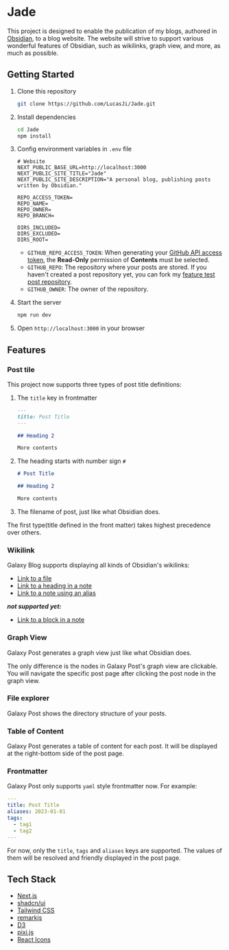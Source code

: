 # Jade

This project is designed to enable the publication of my blogs, authored
in [Obsidian](https://obsidian.md/), to a blog website. The website will strive to support various
wonderful features of Obsidian, such as wikilinks, graph view, and more, as much as possible.

## Getting Started

1. Clone this repository

   ```bash
   git clone https://github.com/LucasJi/Jade.git
   ```

2. Install dependencies

   ```bash
   cd Jade
   npm install
   ```

3. Config environment variables in `.env` file

   ```env
   # Website
   NEXT_PUBLIC_BASE_URL=http://localhost:3000
   NEXT_PUBLIC_SITE_TITLE="Jade"
   NEXT_PUBLIC_SITE_DESCRIPTION="A personal blog, publishing posts written by Obsidian."

   REPO_ACCESS_TOKEN=
   REPO_NAME=
   REPO_OWNER=
   REPO_BRANCH=

   DIRS_INCLUDED=
   DIRS_EXCLUDED=
   DIRS_ROOT=
   ```

    - `GITHUB_REPO_ACCESS_TOKEN`: When generating
      your [GitHub API access token](https://docs.github.com/en/authentication/keeping-your-account-and-data-secure/creating-a-personal-access-token),
      the **Read-Only** permission of **Contents** must be selected.
    - `GITHUB_REPO`: The repository where your posts are stored. If you haven't created a post
      repository yet, you can fork
      my [feature test post repository](https://github.com/LucasJi/obsidian-feature-demo-posts).
    - `GITHUB_OWNER`: The owner of the repository.

4. Start the server

   ```bash
   npm run dev
   ```

5. Open `http://localhost:3000` in your browser

## Features

### Post tile

This project now supports three types of post title definitions:

1. The `title` key in frontmatter

   ```md
   ---
   title: Post Title
   ---

   ## Heading 2

   More contents
   ```

2. The heading starts with number sign `#`

   ```md
   # Post Title

   ## Heading 2

   More contents
   ```

3. The filename of post, just like what Obsidian does.

The first type(title defined in the front matter) takes highest precedence over others.

### Wikilink

Galaxy Blog supports displaying all kinds of Obsidian's wikilinks:

- [Link to a file](https://help.obsidian.md/Linking+notes+and+files/Internal+links#Link+to+a+file)
- [Link to a heading in a note](https://help.obsidian.md/Linking+notes+and+files/Internal+links#Link+to+a+heading+in+a+note)
- [Link to a note using an alias](https://help.obsidian.md/Linking+notes+and+files/Aliases#Link+to+a+note+using+an+alias)

**_not supported yet:_**

- [Link to a block in a note](https://help.obsidian.md/Linking+notes+and+files/Internal+links#Link+to+a+block+in+a+note)

### Graph View

Galaxy Post generates a graph view just like what Obsidian does.

The only difference is the nodes in Galaxy Post's graph view are clickable. You will navigate the
specific post page after clicking the post node in the graph view.

### File explorer

Galaxy Post shows the directory structure of your posts.

### Table of Content

Galaxy Post generates a table of content for each post. It will be displayed at the right-bottom
side of the post page.

### Frontmatter

Galaxy Post only supports `yaml` style frontmatter now. For example:

```yaml
---
title: Post Title
aliases: 2023-01-01
tags:
  - tag1
  - tag2
---
```

For now, only the `title`, `tags` and `aliases` keys are supported. The values of them will be
resolved and friendly displayed in the post page.

## Tech Stack

- [Next.js](https://nextjs.org/)
- [shadcn/ui](https://ui.shadcn.com/)
- [Tailwind CSS](https://tailwindcss.com/)
- [remarkjs](https://github.com/remarkjs)
- [D3](https://d3js.org/)
- [pixi.js](https://pixijs.com/)
- [React Icons](https://react-icons.github.io/react-icons/)
